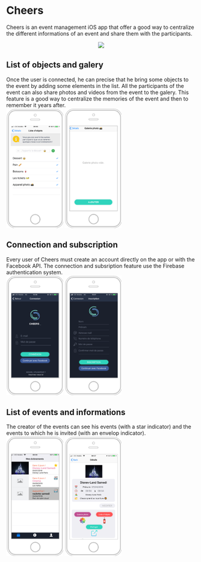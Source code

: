 # Cheers
Cheers is an event management iOS app that offer a good way to centralize the different informations of an event and share them with the participants.
<p align="center">
  <img src="ReadMeContent/map.gif" width = 35%/>
</p>

<h2>List of objects and galery</h2>
Once the user is connected, he can precise that he bring some objects to the event by adding some elements in the list.
All the participants of the event can also share photos and videos from the event to the galery.
This feature is a good way to centralize the memories of the event and then to remember it years after.
<br>
<div align = "left">
  <img src="ReadMeContent/listeObjets.png" width = 30%/>
  <img src="ReadMeContent/galerie.png" width = 30% />
</div>

<h2>Connection and subscription</h2>
Every user of Cheers must create an account directly on the app or with the Facebook API. The connection and subsription feature use the Firebase authentication system.
<br>
<div align = "left">
<img src="ReadMeContent/connexion.png" width = 30% />
<img src="ReadMeContent/inscription.png" width = 30% />
</div>

<h2>List of events and informations</h2>
The creator of the events can see his events (with a star indicator) and the events to which he is invited (with an envelop indicator).
<br>
<div align = "left">
<img src="ReadMeContent/liste.png" width = 30% />
<img src="ReadMeContent/details2.png" width = 30% />
</div>

